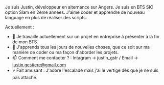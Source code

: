 Je suis Justin, développeur en alternance sur Angers. Je suis en BTS SIO option Slam en 2ème années. J'aime coder et apprendre de nouveau language en plus de réaliser des scripts.

Actuellement :

- 🔭 Je travaille actuellement sur un projet en entreprise à présenter à la fin de mon BTS.
- 🌱 J'apprends tous les jours de nouvelles choses, que ce soit sur ma manière de coder ou               ma façon d'aborder les projets.
- 📫 Comment me contacter ? : Intagram -> justin_gstr / Email -> justin.gestiere@gmail.com
- ⚡ Fait amusant : J'adore l'escalade mais j'ai le vertige dès que je ne suis pas attaché.
